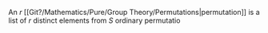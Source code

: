 An $r$ [[Git?/Mathematics/Pure/Group Theory/Permutations|permutation]] is a list of $r$ distinct elements from $S$ ordinary permutatio
